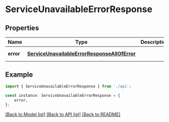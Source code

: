 # ServiceUnavailableErrorResponse


## Properties

Name | Type | Description | Notes
------------ | ------------- | ------------- | -------------
**error** | [**ServiceUnavailableErrorResponseAllOfError**](ServiceUnavailableErrorResponseAllOfError.md) |  | [default to undefined]

## Example

```typescript
import { ServiceUnavailableErrorResponse } from './api';

const instance: ServiceUnavailableErrorResponse = {
    error,
};
```

[[Back to Model list]](../README.md#documentation-for-models) [[Back to API list]](../README.md#documentation-for-api-endpoints) [[Back to README]](../README.md)
